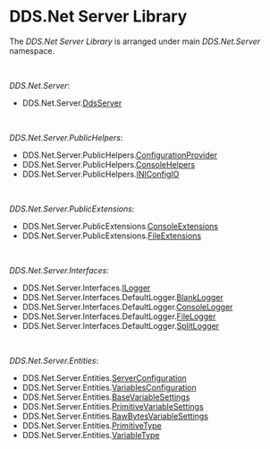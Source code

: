 # DDS.Net Server Library

The *DDS.Net Server Library* is arranged under main *DDS.Net.Server* namespace.



&nbsp;

*DDS.Net.Server*:

* DDS.Net.Server.[DdsServer](./DdsServer.md)



&nbsp;

*DDS.Net.Server.PublicHelpers*:

* DDS.Net.Server.PublicHelpers.[ConfigurationProvider](./ConfigurationProvider.md)
* DDS.Net.Server.PublicHelpers.[ConsoleHelpers](./ConsoleHelpers.md)
* DDS.Net.Server.PublicHelpers.[INIConfigIO](./INIConfigIO.md)



&nbsp;

*DDS.Net.Server.PublicExtensions*:

* DDS.Net.Server.PublicExtensions.[ConsoleExtensions](./ConsoleExtensions.md)
* DDS.Net.Server.PublicExtensions.[FileExtensions](./FileExtensions.md)



&nbsp;

*DDS.Net.Server.Interfaces*:

* DDS.Net.Server.Interfaces.[ILogger](./ILogger.md)
* DDS.Net.Server.Interfaces.DefaultLogger.[BlankLogger](./ILogger.md)
* DDS.Net.Server.Interfaces.DefaultLogger.[ConsoleLogger](./ILogger.md)
* DDS.Net.Server.Interfaces.DefaultLogger.[FileLogger](./ILogger.md)
* DDS.Net.Server.Interfaces.DefaultLogger.[SplitLogger](./ILogger.md)



&nbsp;

*DDS.Net.Server.Entities*:

* DDS.Net.Server.Entities.[ServerConfiguration](./ServerConfiguration.md)
* DDS.Net.Server.Entities.[VariablesConfiguration](./VariablesConfiguration.md)
* DDS.Net.Server.Entities.[BaseVariableSettings](./VariableSettings.md)
* DDS.Net.Server.Entities.[PrimitiveVariableSettings](./VariableSettings.md)
* DDS.Net.Server.Entities.[RawBytesVariableSettings](./VariableSettings.md)
* DDS.Net.Server.Entities.[PrimitiveType](./PrimitiveType.md)
* DDS.Net.Server.Entities.[VariableType](./VariableType.md)
